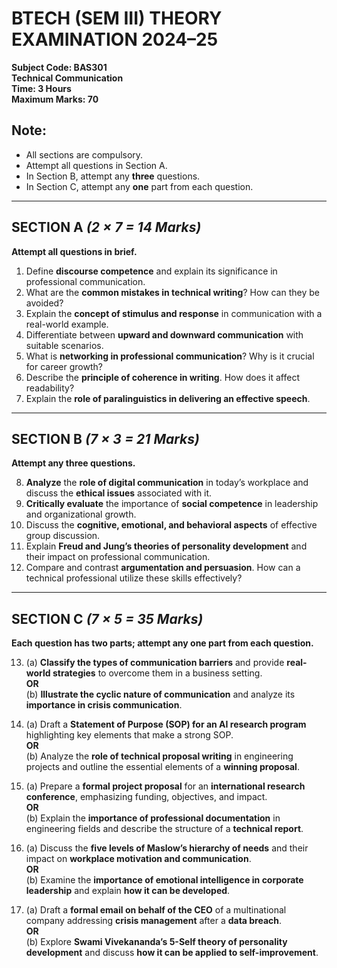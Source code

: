 # BTECH (SEM III) THEORY EXAMINATION 2024–25  
**Subject Code: BAS301**  
**Technical Communication**  
**Time: 3 Hours**  
**Maximum Marks: 70**  

## **Note:**  
- All sections are compulsory.  
- Attempt all questions in Section A.  
- In Section B, attempt any **three** questions.  
- In Section C, attempt any **one** part from each question.  

---

## **SECTION A** *(2 × 7 = 14 Marks)*  
**Attempt all questions in brief.**  

1. Define **discourse competence** and explain its significance in professional communication.  
2. What are the **common mistakes in technical writing**? How can they be avoided?  
3. Explain the **concept of stimulus and response** in communication with a real-world example.  
4. Differentiate between **upward and downward communication** with suitable scenarios.  
5. What is **networking in professional communication**? Why is it crucial for career growth?  
6. Describe the **principle of coherence in writing**. How does it affect readability?  
7. Explain the **role of paralinguistics in delivering an effective speech**.  

---

## **SECTION B** *(7 × 3 = 21 Marks)*  
**Attempt any three questions.**  

8. **Analyze** the **role of digital communication** in today’s workplace and discuss the **ethical issues** associated with it.  
9. **Critically evaluate** the importance of **social competence** in leadership and organizational growth.  
10. Discuss the **cognitive, emotional, and behavioral aspects** of effective group discussion.  
11. Explain **Freud and Jung’s theories of personality development** and their impact on professional communication.  
12. Compare and contrast **argumentation and persuasion**. How can a technical professional utilize these skills effectively?  

---

## **SECTION C** *(7 × 5 = 35 Marks)*  
**Each question has two parts; attempt any one part from each question.**  

13. (a) **Classify the types of communication barriers** and provide **real-world strategies** to overcome them in a business setting.  
   **OR**  
   (b) **Illustrate the cyclic nature of communication** and analyze its **importance in crisis communication**.  

14. (a) Draft a **Statement of Purpose (SOP) for an AI research program** highlighting key elements that make a strong SOP.  
   **OR**  
   (b) Analyze the **role of technical proposal writing** in engineering projects and outline the essential elements of a **winning proposal**.  

15. (a) Prepare a **formal project proposal** for an **international research conference**, emphasizing funding, objectives, and impact.  
   **OR**  
   (b) Explain the **importance of professional documentation** in engineering fields and describe the structure of a **technical report**.  

16. (a) Discuss the **five levels of Maslow’s hierarchy of needs** and their impact on **workplace motivation and communication**.  
   **OR**  
   (b) Examine the **importance of emotional intelligence in corporate leadership** and explain **how it can be developed**.  

17. (a) Draft a **formal email on behalf of the CEO** of a multinational company addressing **crisis management** after a **data breach**.  
   **OR**  
   (b) Explore **Swami Vivekananda’s 5-Self theory of personality development** and discuss **how it can be applied to self-improvement**.  
